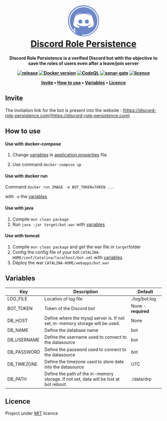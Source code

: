 
<h1 align="center">
  <a href="https://discord-role-persistence.com"><img src="https://raw.githubusercontent.com/brandonfl/discord-role-persistence/assets/discord-role-persistence-logo.png" width="100"/></a>
  <br>
  <a href="https://discord-role-persistence.com">Discord Role Persistence</a>
  <br>
</h1>
<h4 align="center"> Discord Role Persistence is a verified Discord bot with the objective to save the roles of users even after a leave/join server

<p align="center">
  <a href="https://github.com/brandonfl/discord-role-persistence/releases"><img src="https://img.shields.io/github/v/release/brandonfl/discord-role-persistence" alt="release"></a>
  <a href="https://hub.docker.com/r/brandonfl/discord-role-persistence"><img src="https://img.shields.io/docker/v/brandonfl/discord-role-persistence/latest?label=Docker%20version" alt="Docker version"></a>
  <a href="https://github.com/brandonfl/discord-role-persistence/actions/workflows/codeql.yml"><img src="https://github.com/brandonfl/discord-role-persistence/actions/workflows/codeql.yml/badge.svg?branch=master" alt="CodeQL"></a>
  <a href="https://sonarcloud.io/dashboard?id=brandonfl_discord-role-persistence"><img src="https://sonarcloud.io/api/project_badges/measure?project=brandonfl_discord-role-persistence&metric=alert_status" alt="sonar-gate"></a>
  <a href="https://github.com/brandonfl/discord-role-persistence/blob/master/LICENSE"><img src="https://img.shields.io/github/license/brandonfl/discord-role-persistence" alt="licence"></a>
</p>

<p align="center">
  <a href="#invite">Invite</a> •
  <a href="#how-to-use">How to use</a> •
  <a href="#variables">Variables</a> •
  <a href="#licence">Licence</a> 
</p>

## Invite
The invitation link for the bot is present into the website : [https://discord-role-persistence.com](https://discord-role-persistence.com)

## How to use
#### Use with docker-compose
1. Change <a href="#variables">variables</a> in [application.properties](https://github.com/brandonfl/discord-role-persistence/blob/master/src/main/resources/application.properties) file

2. Use command `docker-compose up`

#### Use with docker run
Command 
`docker run IMAGE -e BOT_TOKEN=TOKEN ...` 

with `-e` the <a href="#variables">variables</a>

#### Use with java
1. Compile `mvn clean package`
2. Run `java -jar target/bot.war` with <a href="#variables">variables</a>

#### Use with tomcat
1. Compile `mvn clean package` and get the war file in `target`folder
2. Config the config file of your bot `CATALINA-HOME/conf/Catalina/localhost/bot.xml` with <a href="#variables">variables</a>
3. Deploy the war `CATALINA-HOME/webapps/bot.war`

## Variables

| Key | Description | Default |
|--|--|--|
| LOG_FILE | Location of log file | ./log/bot.log |
| BOT_TOKEN | Token of the Discord bot | None - **required** |
| DB_HOST | Define where the mysql server is. If not set, in-memory storage will be used. | None |
| DB_NAME | Define the database name | bot|
| DB_USERNAME | Define the username used to connect to the datasource | bot |
| DB_PASSWORD | Define the password used to connect to the datasource | bot |
| DB_TIMEZONE | Define the timezone used to store date into the datasource | UTC |
| DB_PATH | Define the path of the in-memory storage. If not set, data will be lost at bot reboot. | ./data/drp |

## Licence

Project under [MIT](https://github.com/brandonfl/discord-role-persistence/blob/master/LICENSE) licence
